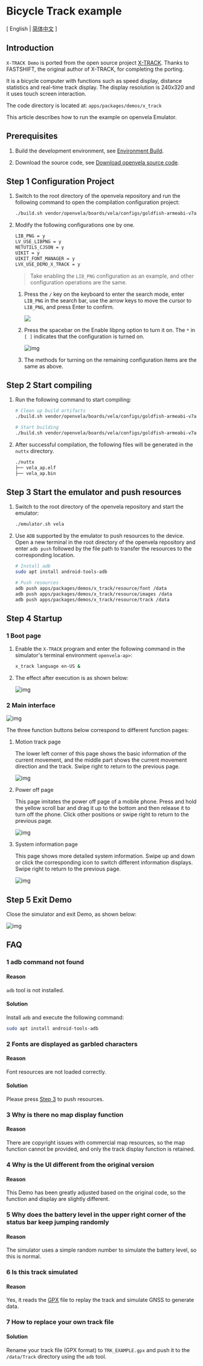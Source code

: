 # Bicycle Track example

\[ English | [简体中文](X_Track_zh-cn.md) \]

## Introduction

`X-TRACK Demo` is ported from the open source project [X-TRACK](https://github.com/FASTSHIFT/X-TRACK). Thanks to FASTSHIFT, the original author of X-TRACK, for completing the porting.

It is a bicycle computer with functions such as speed display, distance statistics and real-time track display. The display resolution is 240x320 and it uses touch screen interaction.

The code directory is located at: `apps/packages/demos/x_track`

This article describes how to run the example on openvela Emulator.

## Prerequisites

1. Build the development environment, see [Environment Build](../Getting_Started/Set_up_the_development_environment.md).

2. Download the source code, see [Download openvela source code](../Getting_Started/Download_Vela_sources.md).

## Step 1 Configuration Project

1. Switch to the root directory of the openvela repository and run the following command to open the compilation configuration project:

    ```Bash
    ./build.sh vendor/openvela/boards/vela/configs/goldfish-armeabi-v7a-ap menuconfig
    ```

2. Modify the following configurations one by one.

    ```Bash
    LIB_PNG = y
    LV_USE_LIBPNG = y
    NETUTILS_CJSON = y
    UIKIT = y
    UIKIT_FONT_MANAGER = y
    LVX_USE_DEMO_X_TRACK = y
    ```

    > Take enabling the `LIB_PNG` configuration as an example, and other configuration operations are the same.

    1. Press the `/` key on the keyboard to enter the search mode, enter `LIB_PNG` in the search bar, use the arrow keys to move the cursor to `LIB_PNG`, and press Enter to confirm.

        ![](images/008.png)

    2. Press the spacebar on the Enable libpng option to turn it on. The `*` in `[ ]` indicates that the configuration is turned on.

        ![img](images/009.png)

    3. The methods for turning on the remaining configuration items are the same as above.

## Step 2 Start compiling

1. Run the following command to start compiling:

    ```Bash
    # Clean up build artifacts
    ./build.sh vendor/openvela/boards/vela/configs/goldfish-armeabi-v7a-ap distclean -j$(nproc)

    # Start building
    ./build.sh vendor/openvela/boards/vela/configs/goldfish-armeabi-v7a-ap -j$(nproc)
    ```

2. After successful compilation, the following files will be generated in the `nuttx` directory.

    ```Bash
    ./nuttx
    ├── vela_ap.elf
    ├── vela_ap.bin
    ```

## Step 3 Start the emulator and push resources

1. Switch to the root directory of the openvela repository and start the emulator:

    ```Bash
    ./emulator.sh vela
    ```

2. Use `ADB` supported by the emulator to push resources to the device. Open a new terminal in the root directory of the openvela repository and enter `adb push` followed by the file path to transfer the resources to the corresponding location.

    ```Bash
    # Install adb
    sudo apt install android-tools-adb

    # Push resources
    adb push apps/packages/demos/x_track/resource/font /data
    adb push apps/packages/demos/x_track/resource/images /data
    adb push apps/packages/demos/x_track/resource/track /data
    ```

## Step 4 Startup

### 1 Boot page

1. Enable the `X-TRACK` program and enter the following command in the simulator's terminal environment `openvela-ap>`:

    ```Bash
    x_track language en-US &
    ```

2. The effect after execution is as shown below:

    ![img](images/015.png)

### 2 Main interface

![img](images/016.png)

The three function buttons below correspond to different function pages:

1. Motion track page

    The lower left corner of this page shows the basic information of the current movement, and the middle part shows the current movement direction and the track. Swipe right to return to the previous page.

    ![img](images/012.png)

2. Power off page

    This page imitates the power off page of a mobile phone. Press and hold the yellow scroll bar and drag it up to the bottom and then release it to turn off the phone. Click other positions or swipe right to return to the previous page.

    ![img](images/019.png)

3. System information page

    This page shows more detailed system information. Swipe up and down or click the corresponding icon to switch different information displays. Swipe right to return to the previous page.

    ![img](images/018.png)

## Step 5 Exit Demo

Close the simulator and exit Demo, as shown below:

![img](images/026.png)

## FAQ

### 1 adb command not found

#### Reason
`adb` tool is not installed.

#### Solution
Install `adb` and execute the following command:

```bash
sudo apt install android-tools-adb
```

### 2 Fonts are displayed as garbled characters

#### Reason
Font resources are not loaded correctly.

#### Solution
Please press [Step 3](#step-3-start-the-emulator-and-push-resources) to push resources.

### 3 Why is there no map display function

#### Reason
There are copyright issues with commercial map resources, so the map function cannot be provided, and only the track display function is retained.

### 4 Why is the UI different from the original version

#### Reason
This Demo has been greatly adjusted based on the original code, so the function and display are slightly different.

### 5 Why does the battery level in the upper right corner of the status bar keep jumping randomly

#### Reason
The simulator uses a simple random number to simulate the battery level, so this is normal.

### 6 Is this track simulated

#### Reason
Yes, it reads the [GPX](https://en.wikipedia.org/wiki/GPS_Exchange_Format) file to replay the track and simulate GNSS to generate data.

### 7 How to replace your own track file

#### Solution
Rename your track file (GPX format) to `TRK_EXAMPLE.gpx` and push it to the `/data/Track` directory using the `adb` tool.